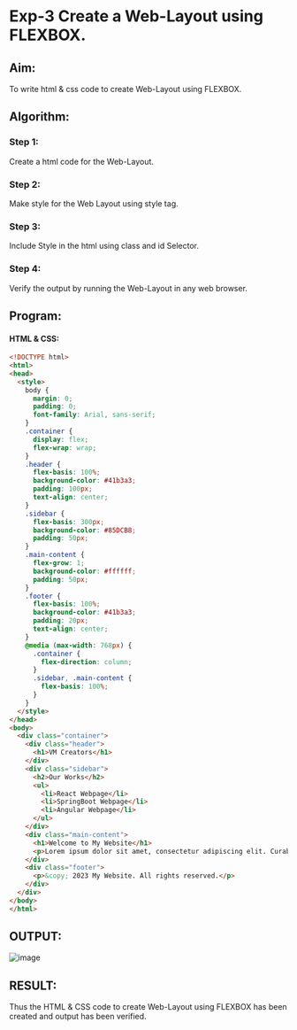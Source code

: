 # Exp-3 Create a Web-Layout using FLEXBOX.
## Aim:
To write html & css code to create Web-Layout using FLEXBOX.
## Algorithm:
### Step 1:
Create a html code for the Web-Layout.
### Step 2:
Make style for the Web Layout using style tag.
### Step 3:
Include Style in the html using class and id Selector.
### Step 4:
Verify the output by running the Web-Layout in any web browser. 
## Program:
#### HTML & CSS:
```html
<!DOCTYPE html>
<html>
<head>
  <style>
    body {
      margin: 0;
      padding: 0;
      font-family: Arial, sans-serif;
    }
    .container {
      display: flex;
      flex-wrap: wrap;
    }
    .header {
      flex-basis: 100%;
      background-color: #41b3a3;
      padding: 100px;
      text-align: center;
    }
    .sidebar {
      flex-basis: 300px;
      background-color: #85DCB8;
      padding: 50px;
    }
    .main-content {
      flex-grow: 1;
      background-color: #ffffff;
      padding: 50px;
    }
    .footer {
      flex-basis: 100%;
      background-color: #41b3a3;
      padding: 20px;
      text-align: center;
    }
    @media (max-width: 768px) {
      .container {
        flex-direction: column;
      }
      .sidebar, .main-content {
        flex-basis: 100%;
      }
    }
  </style>
</head>
<body>
  <div class="container">
    <div class="header">
      <h1>VM Creators</h1>
    </div>
    <div class="sidebar">
      <h2>Our Works</h2>
      <ul>
        <li>React Webpage</li>
        <li>SpringBoot Webpage</li>
        <li>Angular Webpage</li>
      </ul>
    </div>
    <div class="main-content">
      <h1>Welcome to My Website</h1>
      <p>Lorem ipsum dolor sit amet, consectetur adipiscing elit. Curabitur tristique lectus id neque mollis semper. Sed ac tellus sed ex vulputate ultrices.</p>
    </div>
    <div class="footer">
      <p>&copy; 2023 My Website. All rights reserved.</p>
    </div>
  </div>
</body>
</html>
```
## OUTPUT:
![image](https://github.com/Karthikeyan21001828/MERN_EX03/assets/93427303/b08a1d80-d1e7-4182-bd42-a81cd6328b98)
## RESULT:
Thus the HTML & CSS code to create Web-Layout using FLEXBOX has been created and output has been verified.
